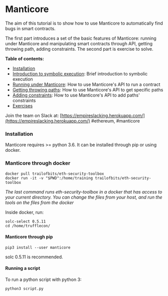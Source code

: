 # Manticore

The aim of this tutorial is to show how to use Manticore to automatically find bugs in smart contracts.

The first part introduces a set of the basic features of Manticore: running under Manticore and manipulating smart contracts through API, getting throwing path, adding constraints. The second part is exercise to solve.

**Table of contents:**

* [Installation](https://github.com/crytic/building-secure-contracts/tree/master/program-analysis/manticore#installation)
* [Introduction to symbolic execution](https://github.com/crytic/building-secure-contracts/blob/master/program-analysis/manticore/symbolic-execution-introduction.md): Brief introduction to symbolic execution
* [Running under Manticore](https://github.com/crytic/building-secure-contracts/blob/master/program-analysis/manticore/running-under-manticore.md): How to use Manticore's API to run a contract
* [Getting throwing paths](https://github.com/crytic/building-secure-contracts/blob/master/program-analysis/manticore/getting-throwing-paths.md): How to use Manticore's API to get specific paths
* [Adding constraints](https://github.com/crytic/building-secure-contracts/blob/master/program-analysis/manticore/adding-constraints.md): How to use Manticore's API to add paths' constraints
* [Exercises](https://github.com/crytic/building-secure-contracts/blob/master/program-analysis/manticore/exercises)

Join the team on Slack at: [https://empireslacking.herokuapp.com/](https://empireslacking.herokuapp.com/) \#ethereum, \#manticore

### Installation

Manticore requires &gt;= python 3.6. It can be installed through pip or using docker.

### Manticore through docker

```text
docker pull trailofbits/eth-security-toolbox
docker run -it -v "$PWD":/home/training trailofbits/eth-security-toolbox
```

_The last command runs eth-security-toolbox in a docker that has access to your current directory. You can change the files from your host, and run the tools on the files from the docker_

Inside docker, run:

```text
solc-select 0.5.11
cd /home/trufflecon/
```

#### Manticore through pip

```text
pip3 install --user manticore
```

solc 0.5.11 is recommended.

#### Running a script

To run a python script with python 3:

```text
python3 script.py
```

